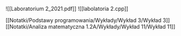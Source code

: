 ![[Laboratorium 2_2021.pdf]]
![[labolatoria 2.cpp]]

[[Notatki/Podstawy programowania/Wykłady/Wykład 3/Wykład 3]]
[[Notatki/Analiza matematyczna 1.2A/Wykłady/Wykład 11/Wykład 11]]